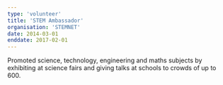 ```yaml
---
type: 'volunteer'
title: 'STEM Ambassador'
organisation: 'STEMNET'
date: 2014-03-01
enddate: 2017-02-01
---
```

Promoted science, technology, engineering and maths subjects by exhibiting at science fairs and giving talks at schools to crowds of up to 600.
